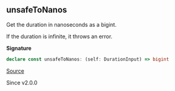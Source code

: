 ## unsafeToNanos

Get the duration in nanoseconds as a bigint.

If the duration is infinite, it throws an error.

**Signature**

```ts
declare const unsafeToNanos: (self: DurationInput) => bigint
```

[Source](https://github.com/Effect-TS/effect/tree/main/packages/effect/src/Duration.ts#L382)

Since v2.0.0